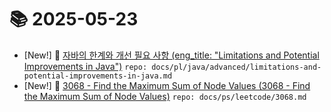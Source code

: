 # 📚 2025-05-23
- [New!] 📗 [자바의 한계와 개선 필요 사항 (eng_title: "Limitations and Potential Improvements in Java")](https://til.qriosity.dev/featured/pl/java/advanced/limitations-and-potential-improvements-in-java) `repo: docs/pl/java/advanced/limitations-and-potential-improvements-in-java.md`
- [New!] 📗 [3068 - Find the Maximum Sum of Node Values (3068 - Find the Maximum Sum of Node Values)](https://til.qriosity.dev/featured/ps/leetcode/3068) `repo: docs/ps/leetcode/3068.md`
